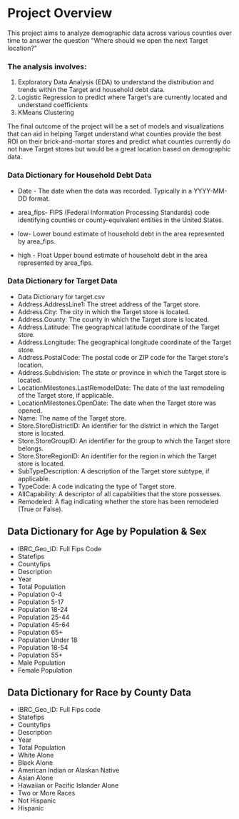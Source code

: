 # Project Overview
This project aims to analyze demographic data across various counties over time to answer the question "Where should we open the next Target location?"

### The analysis involves:

1. Exploratory Data Analysis (EDA) to understand the distribution and trends within the Target and household debt data.
2. Logistic Regression to predict where Target's are currently located and understand coefficients
3. KMeans Clustering 

The final outcome of the project will be a set of models and visualizations that can aid in helping Target understand what counties provide the best ROI on their brick-and-mortar stores and predict what counties currently do not have Target stores but would be a great location based on demographic data.


### Data Dictionary for Household Debt Data

* Date -	The date when the data was recorded. Typically in a YYYY-MM-DD format.

* area_fips-	FIPS (Federal Information Processing Standards) code identifying counties or county-equivalent entities in the United States.
* low- Lower bound estimate of household debt in the area represented by area_fips.
* high - 	Float	Upper bound estimate of household debt in the area represented by area_fips.

### Data Dictionary for Target Data 

* Data Dictionary for target.csv
* Address.AddressLine1: The street address of the Target store.
* Address.City: The city in which the Target store is located.
* Address.County: The county in which the Target store is located.
* Address.Latitude: The geographical latitude coordinate of the Target store.
* Address.Longitude: The geographical longitude coordinate of the Target store.
* Address.PostalCode: The postal code or ZIP code for the Target store's location.
* Address.Subdivision: The state or province in which the Target store is located.
* LocationMilestones.LastRemodelDate: The date of the last remodeling of the Target store, if applicable.
* LocationMilestones.OpenDate: The date when the Target store was opened.
* Name: The name of the Target store.
* Store.StoreDistrictID: An identifier for the district in which the Target store is located.
* Store.StoreGroupID: An identifier for the group to which the Target store belongs.
* Store.StoreRegionID: An identifier for the region in which the Target store is located.
* SubTypeDescription: A description of the Target store subtype, if applicable.
* TypeCode: A code indicating the type of Target store.
* AllCapability: A descriptor of all capabilities that the store possesses.
* Remodeled: A flag indicating whether the store has been remodeled (True or False).


## Data Dictionary for Age by Population & Sex
- IBRC_Geo_ID: Full Fips Code
- Statefips
- Countyfips
- Description
- Year
- Total Population
- Population 0-4
- Population 5-17
- Population 18-24
- Population 25-44
- Population 45-64
- Population 65+
- Population Under 18
- Population 18-54
- Population 55+
- Male Population
- Female Population

## Data Dictionary for Race by County Data
- IBRC_Geo_ID: Full Fips code
- Statefips
- Countyfips
- Description
- Year
- Total Population
- White Alone
- Black Alone
- American Indian or Alaskan Native
- Asian Alone
- Hawaiian or Pacific Islander Alone
- Two or More Races
- Not Hispanic
- Hispanic

